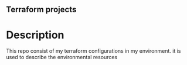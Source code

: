 ## Terraform projects
# Description 
This repo consist of my terraform configurations in my environment. it is used to describe the environmental resources

